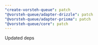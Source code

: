```yaml
---
"create-vorsteh-queue": patch
"@vorsteh-queue/adapter-drizzle": patch
"@vorsteh-queue/adapter-prisma": patch
"@vorsteh-queue/core": patch
---
```


Updated deps
